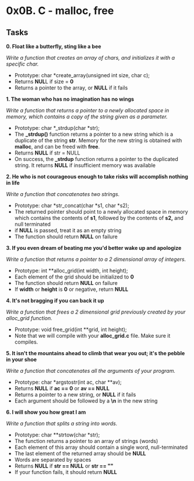 # 0x0B. C - malloc, free

## Tasks

**0. Float like a butterfly, sting like a bee**

*Write a function that creates an array of chars, and initializes it with a specific char.*
- Prototype: char *create_array(unsigned int size, char c);
- Returns **NUL**L if size = **0**
- Returns a pointer to the array, or **NULL** if it fails

**1. The woman who has no imagination has no wings**

*Write a function that returns a pointer to a newly allocated space in memory, which contains a copy of the string given as a parameter.*
- Prototype: char *_strdup(char *str);
- The **_strdup()** function returns a pointer to a new string which is a duplicate of the string **str**. Memory for the new string is obtained with **malloc**, and can be freed with **free**.
- Returns **NULL** if str = NULL
- On success, the **_strdup** function returns a pointer to the duplicated string. It returns **NULL** if insufficient memory was available

**2. He who is not courageous enough to take risks will accomplish nothing in life**

*Write a function that concatenates two strings.*
- Prototype: char *str_concat(char *s1, char *s2);
- The returned pointer should point to a newly allocated space in memory which contains the contents of **s1**, followed by the contents of **s2,** and null terminated
- if **NULL** is passed, treat it as an empty string
- The function should return **NULL** on failure

**3. If you even dream of beating me you'd better wake up and apologize**

*Write a function that returns a pointer to a 2 dimensional array of integers.*
- Prototype: int **alloc_grid(int width, int height);
- Each element of the grid should be initialized to **0**
- The function should return **NULL** on failure
- If **width** or **height** is **0** or negative, return **NULL**


**4. It's not bragging if you can back it up**

*Write a function that frees a 2 dimensional grid previously created by your alloc_grid function.*
- Prototype: void free_grid(int **grid, int height);
- Note that we will compile with your **alloc_grid.c** file. Make sure it compiles.


**5. It isn't the mountains ahead to climb that wear you out; it's the pebble in your shoe**

*Write a function that concatenates all the arguments of your program.*
- Prototype: char *argstostr(int ac, char **av);
- Returns **NULL** if **ac == 0** or **av == NULL**
- Returns a pointer to a new string, or **NULL** if it fails
- Each argument should be followed by a **\n** in the new string


**6. I will show you how great I am**

*Write a function that splits a string into words.*
- Prototype: char **strtow(char *str);
- The function returns a pointer to an array of strings (words)
- Each element of this array should contain a single word, null-terminated
- The last element of the returned array should be **NULL**
- Words are separated by spaces
- Returns **NULL** if **str == NULL** or **str == ""**
- If your function fails, it should return **NULL**


